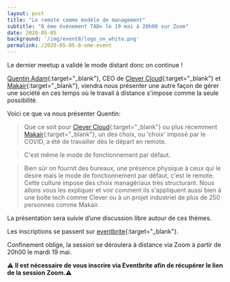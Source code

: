 ```yaml
---
layout: post
title: "Le remote comme modèle de management"
subtitle: "8 ème événement TADx le 19 mai à 20h00 sur Zoom"
date: 2020-05-05
background: '/img/event8/logo_on_white.png'
permalink: /2020-05-05-8-eme-event
---
```

Le dernier meetup a validé le mode distant donc on continue !

[Quentin Adam](https://twitter.com/waxzce){:target="_blank"}, CEO de [Clever Cloud](https://www.clever-cloud.com){:target="_blank"} et [Makair](https://makair.life/){:target="_blank"}, viendra nous présenter une autre façon de gérer une société en ces temps où le travail à distance s'impose comme la seule possibilité.

Voici ce que va nous présenter Quentin:

>Que ce soit pour [Clever Cloud](https://www.clever-cloud.com){:target="_blank"} ou plus récemment [Makair](https://makair.life/){:target="_blank"}, un des choix, ou 'choix' imposé par le COVID, a été de travailler dès le départ en remote. 

>C'est même le mode de fonctionnement par défaut. 

>Bien sûr on fournit des bureaux, une présence physique à ceux qui le désire mais le mode de fonctionnement par défaut, c'est le remote. Cette culture impose des choix managériaux très structurant. Nous allons vous les expliquer et voir comment ils s'appliquent aussi bien à une boîte tech comme Clever ou à un projet industriel de plus de 250 personnes comme Makair.

La présentation sera suivie d’une discussion libre autour de ces thèmes.

Les inscriptions se passent sur [eventbrite](https://www.eventbrite.com/e/le-remote-comme-modele-de-management-tickets-104429788308){:target="_blank"}.

Confinement oblige, la session se déroulera à distance via Zoom à partir de 20h00 le mardi 19 mai.

⚠️ **Il est nécessaire de vous inscrire via Eventbrite afin de récupérer le lien de la session Zoom.**⚠️ 
